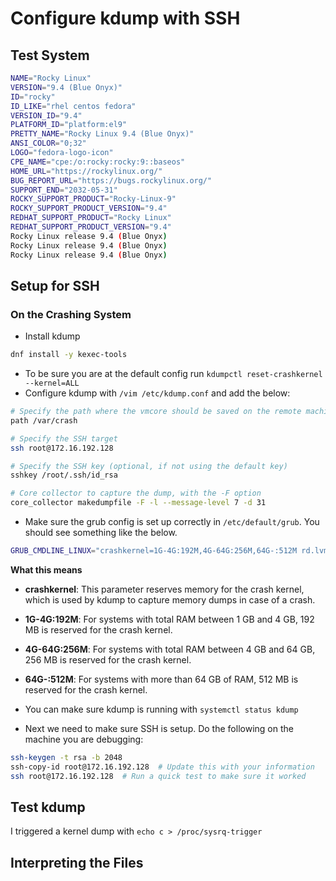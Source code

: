 # Configure kdump with SSH

## Test System

```bash
NAME="Rocky Linux"
VERSION="9.4 (Blue Onyx)"
ID="rocky"
ID_LIKE="rhel centos fedora"
VERSION_ID="9.4"
PLATFORM_ID="platform:el9"
PRETTY_NAME="Rocky Linux 9.4 (Blue Onyx)"
ANSI_COLOR="0;32"
LOGO="fedora-logo-icon"
CPE_NAME="cpe:/o:rocky:rocky:9::baseos"
HOME_URL="https://rockylinux.org/"
BUG_REPORT_URL="https://bugs.rockylinux.org/"
SUPPORT_END="2032-05-31"
ROCKY_SUPPORT_PRODUCT="Rocky-Linux-9"
ROCKY_SUPPORT_PRODUCT_VERSION="9.4"
REDHAT_SUPPORT_PRODUCT="Rocky Linux"
REDHAT_SUPPORT_PRODUCT_VERSION="9.4"
Rocky Linux release 9.4 (Blue Onyx)
Rocky Linux release 9.4 (Blue Onyx)
Rocky Linux release 9.4 (Blue Onyx)
```

## Setup for SSH

### On the Crashing System

- Install kdump

```bash
dnf install -y kexec-tools
```

- To be sure you are at the default config run `kdumpctl reset-crashkernel --kernel=ALL`
- Configure kdump with `/vim /etc/kdump.conf` and add the below:

```bash
# Specify the path where the vmcore should be saved on the remote machine
path /var/crash

# Specify the SSH target
ssh root@172.16.192.128

# Specify the SSH key (optional, if not using the default key)
sshkey /root/.ssh/id_rsa

# Core collector to capture the dump, with the -F option
core_collector makedumpfile -F -l --message-level 7 -d 31
```

- Make sure the grub config is set up correctly in `/etc/default/grub`. You should see something like the below.

```bash
GRUB_CMDLINE_LINUX="crashkernel=1G-4G:192M,4G-64G:256M,64G-:512M rd.lvm.lv=rl/root"
```

**What this means**
- **crashkernel**: This parameter reserves memory for the crash kernel, which is used by kdump to capture memory dumps in case of a crash.
- **1G-4G:192M**: For systems with total RAM between 1 GB and 4 GB, 192 MB is reserved for the crash kernel.
- **4G-64G:256M**: For systems with total RAM between 4 GB and 64 GB, 256 MB is reserved for the crash kernel.
- **64G-:512M**: For systems with more than 64 GB of RAM, 512 MB is reserved for the crash kernel.

- You can make sure kdump is running with `systemctl status kdump`
- Next we need to make sure SSH is setup. Do the following on the machine you are debugging:

```bash
ssh-keygen -t rsa -b 2048
ssh-copy-id root@172.16.192.128  # Update this with your information
ssh root@172.16.192.128  # Run a quick test to make sure it worked
```

## Test kdump

I triggered a kernel dump with `echo c > /proc/sysrq-trigger`

## Interpreting the Files

